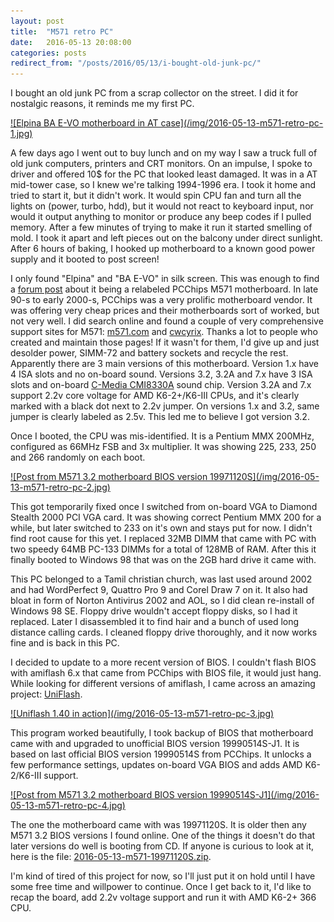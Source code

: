 ```yaml
---
layout: post
title:  "M571 retro PC"
date:   2016-05-13 20:08:00
categories: posts
redirect_from: "/posts/2016/05/13/i-bought-old-junk-pc/"
---
```


I bought an old junk PC from a scrap collector on the street.
I did it for nostalgic reasons, it reminds me my first PC.

<a href="/img/2016-05-13-m571-retro-pc-1-full.jpg">
![Elpina BA E-VO motherboard in AT case](/img/2016-05-13-m571-retro-pc-1.jpg)
</a>

A few days ago I went out to buy lunch and on my way I saw a truck full of old junk computers, printers and CRT monitors.
On an impulse, I spoke to driver and offered 10$ for the PC that looked least damaged.
It was in a AT mid-tower case, so I knew we're talking 1994-1996 era.
I took it home and tried to start it, but it didn't work.
It would spin CPU fan and turn all the lights on (power, turbo, hdd), but it would not react to keyboard input, nor would it output anything to monitor or produce any beep codes if I pulled memory.
After a few minutes of trying to make it run it started smelling of mold.
I took it apart and left pieces out on the balcony under direct sunlight.
After 6 hours of baking, I hooked up motherboard to a known good power supply and it booted to post screen!

I only found "Elpina" and "BA E-VO" in silk screen.
This was enough to find a [forum post](https://www.wimsbios.com/forum/where-can-find-motherboard-manual-f34/manual-for-elpina-9814-t5742.html) about it being a relabeled PCChips M571 motherboard.
In late 90-s to early 2000-s, PCChips was a very prolific motherboard vendor.
It was offering very cheap prices and their motherboards sort of worked, but not very well.
I did search online and found a couple of very comprehensive support sites for M571: [m571.com](http://m571.com/m571/) and [cwcyrix](http://cwcyrix.duckdns.org/techpage/html/m1.html).
Thanks a lot to people who created and maintain those pages!
If it wasn't for them, I'd give up and just desolder power, SIMM-72 and battery sockets and recycle the rest.
Apparently there are 3 main versions of this motherboard.
Version 1.x have 4 ISA slots and no on-board sound.
Versions 3.2, 3.2A and 7.x have 3 ISA slots and on-board [C-Media CMI8330A](https://www.vogonsdrivers.com/index.php?catid=55) sound chip.
Version 3.2A and 7.x support 2.2v core voltage for AMD K6-2+/K6-III CPUs, and it's clearly marked with a black dot next to 2.2v jumper.
On versions 1.x and 3.2, same jumper is clearly labeled as 2.5v.
This led me to believe I got version 3.2.

Once I booted, the CPU was mis-identified.
It is a Pentium MMX 200MHz, configured as 66MHz FSB and 3x multiplier.
It was showing 225, 233, 250 and 266 randomly on each boot.

<a href="/img/2016-05-13-m571-retro-pc-2-full.jpg">
![Post from M571 3.2 motherboard BIOS version 19971120S](/img/2016-05-13-m571-retro-pc-2.jpg)
</a>

This got temporarily fixed once I switched from on-board VGA to Diamond Stealth 2000 PCI VGA card.
It was showing correct Pentium MMX 200 for a while, but later switched to 233 on it's own and stays put for now.
I didn't find root cause for this yet.
I replaced 32MB DIMM that came with PC with two speedy 64MB PC-133 DIMMs for a total of 128MB of RAM.
After this it finally booted to Windows 98 that was on the 2GB hard drive it came with.

This PC belonged to a Tamil christian church, was last used around 2002 and had WordPerfect 9, Quattro Pro 9 and Corel Draw 7 on it.
It also had bloat in form of Norton Antivirus 2002 and AOL, so I did clean re-install of Windows 98 SE.
Floppy drive wouldn't accept floppy disks, so I had it replaced.
Later I disassembled it to find hair and a bunch of used long distance calling cards.
I cleaned floppy drive thoroughly, and it now works fine and is back in this PC.

I decided to update to a more recent version of BIOS.
I couldn't flash BIOS with amiflash 6.x that came from PCChips with BIOS file, it would just hang.
While looking for different versions of amiflash, I came across an amazing project: [UniFlash](http://www.rainbow-software.org/uniflash/).

<a href="/img/2016-05-13-m571-retro-pc-3-full.jpg">
![Uniflash 1.40 in action](/img/2016-05-13-m571-retro-pc-3.jpg)
</a>

This program worked beautifully, I took backup of BIOS that motherboard came with and upgraded to unofficial BIOS version 19990514S-J1.
It is based on last official BIOS version 19990514S from PCChips.
It unlocks a few performance settings, updates on-board VGA BIOS and adds AMD K6-2/K6-III support.

<a href="/img/2016-05-13-m571-retro-pc-4-full.jpg">
![Post from M571 3.2 motherboard BIOS version 19990514S-J1](/img/2016-05-13-m571-retro-pc-4.jpg)
</a>

The one the motherboard came with was 19971120S.
It is older then any M571 3.2 BIOS versions I found online.
One of the things it doesn't do that later versions do well is booting from CD.
If anyone is curious to look at it, here is the file: [2016-05-13-m571-19971120S.zip](/files/2016-05-13-m571-19971120S.zip).

I'm kind of tired of this project for now, so I'll just put it on hold until I have some free time and willpower to continue.
Once I get back to it, I'd like to recap the board, add 2.2v voltage support and run it with AMD K6-2+ 366 CPU.
